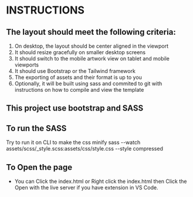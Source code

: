 # INSTRUCTIONS
## The layout should meet the following criteria:

1. On desktop, the layout should be center aligned in the viewport
2. It should resize gracefully on smaller desktop screens
3. It should switch to the mobile artwork view on tablet and mobile viewports
4. It should use Bootstrap or the Tailwind framework
5. The exporting of assets and their format is up to you
6. Optionally, it will be built using sass and commited to git with instructions on how to compile and view the template

## This project use bootstrap and SASS 
## To run the SASS

Try to run it on CLI to make the css minify
sass --watch assets/scss/_style.scss:assets/css/style.css --style compressed

## To Open the page
- You can Click the index.html or Right click the index.html then Click the 
  Open with the live server if you have extension in VS Code.